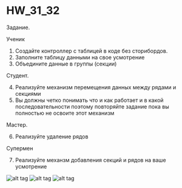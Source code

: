 # HW_31_32


Задание.

Ученик

1. Создайте контроллер с таблицей в коде без сторибордов.
2. Заполните таблицу данными на свое усмотрение
3. Объедините данные в группы (секции)

Студент.

4. Реализуйте механизм перемещения данных между рядами и секциями
5. Вы должны четко понимать что и как работает и в какой последовательности поэтому повторяйте задание пока вы полностью не освоите этот механизм

Мастер.

6. Реализуйте удаление рядов

Супермен

7. Реализуйте механзм добавления секций и рядов на ваше усмотрение

![alt tag](https://pp.vk.me/c622222/v622222080/46434/78EaSHWvdkU.jpg)
![alt tag](https://pp.vk.me/c622222/v622222080/4643b/4ouTDmGBGck.jpg)
![alt tag](https://pp.vk.me/c622222/v622222080/46442/mumW9d8yZLs.jpg)
